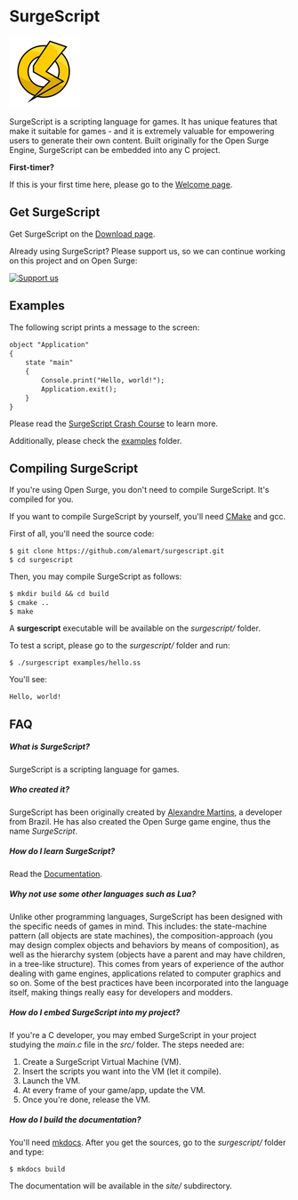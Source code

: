 SurgeScript
===========

![SurgeScript](docs/img/opensurge.png)

SurgeScript is a scripting language for games. It has unique features that make it suitable for games - and it is extremely valuable for empowering users to generate their own content. Built originally for the Open Surge Engine, SurgeScript can be embedded into any C project.

**First-timer?**

If this is your first time here, please go to the [Welcome page](https://alemart.github.io/surgescript).

Get SurgeScript
---------------

Get SurgeScript on the [Download page](https://alemart.github.io/surgescript/download).

Already using SurgeScript? Please support us, so we can continue working on this project and on Open Surge:

[![Support us](https://www.paypalobjects.com/en_US/i/btn/btn_donateCC_LG.gif)](https://www.paypal.com/cgi-bin/webscr?cmd=_s-xclick&hosted_button_id=3WAZYYTB22KFG)

Examples
--------

The following script prints a message to the screen:

```
object "Application"
{
    state "main"
    {
        Console.print("Hello, world!");
        Application.exit();
    }
}
```

Please read the [SurgeScript Crash Course](https://alemart.github.io/surgescript/tutorials/hello) to learn more.

Additionally, please check the [examples](examples) folder.

Compiling SurgeScript
---------------------

If you're using Open Surge, you don't need to compile SurgeScript. It's compiled for you.

If you want to compile SurgeScript by yourself, you'll need [CMake](https://cmake.org) and gcc.

First of all, you'll need the source code:

```
$ git clone https://github.com/alemart/surgescript.git
$ cd surgescript
```

Then, you may compile SurgeScript as follows:

```
$ mkdir build && cd build
$ cmake ..
$ make
```

A **surgescript** executable will be available on the *surgescript/* folder.

To test a script, please go to the *surgescript/* folder and run:

```
$ ./surgescript examples/hello.ss
```

You'll see:

```
Hello, world!
```

FAQ
---

##### What is SurgeScript?

SurgeScript is a scripting language for games.

##### Who created it?

SurgeScript has been originally created by [Alexandre Martins](https://github.com/alemart), a developer from Brazil. He has also created the Open Surge game engine, thus the name *SurgeScript*.

##### How do I learn SurgeScript?

Read the [Documentation](https://alemart.github.io/surgescript/).

##### Why not use some other languages such as Lua?

Unlike other programming languages, SurgeScript has been designed with the specific needs of games in mind. This includes: the state-machine pattern (all objects are state machines), the composition-approach (you may design complex objects and behaviors by means of composition), as well as the hierarchy system (objects have a parent and may have children, in a tree-like structure). This comes from years of experience of the author dealing with game engines, applications related to computer graphics and so on. Some of the best practices have been incorporated into the language itself, making things really easy for developers and modders.

##### How do I embed SurgeScript into my project?

If you're a C developer, you may embed SurgeScript in your project studying the *main.c* file in the *src/* folder. The steps needed are:

1. Create a SurgeScript Virtual Machine (VM).
2. Insert the scripts you want into the VM (let it compile).
3. Launch the VM.
4. At every frame of your game/app, update the VM.
5. Once you're done, release the VM.

##### How do I build the documentation?

You'll need [mkdocs](http://www.mkdocs.org). After you get the sources, go to the *surgescript/* folder and type:

```
$ mkdocs build
```

The documentation will be available in the *site/* subdirectory.